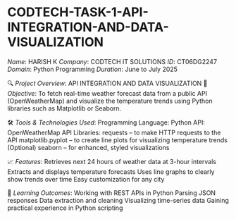 # CODTECH-TASK-1-API-INTEGRATION-AND-DATA-VISUALIZATION
*Name*: HARISH K
*Company*: CODTECH IT SOLUTIONS
*ID*: CT06DG2247
*Domain*: Python Programming
*Duration*: June to July 2025

🔍 *Project Overview*: API INTEGRATION AND DATA VISUALIZATION
🎯 *Objective*:
To fetch real-time weather forecast data from a public API (OpenWeatherMap) and visualize the temperature trends using Python libraries such as Matplotlib or Seaborn.

🛠️ *Tools & Technologies Used*: Programming Language: Python API: OpenWeatherMap API Libraries:
requests – to make HTTP requests to the API matplotlib.pyplot – to create line plots for visualizing temperature trends (Optional) seaborn – for enhanced, styled visualizations

📈 *Features*:
Retrieves next 24 hours of weather data at 3-hour intervals Extracts and displays temperature forecasts Uses line graphs to clearly show trends over time Easy customization for any city

📌 *Learning Outcomes*:
Working with REST APIs in Python Parsing JSON responses Data extraction and cleaning Visualizing time-series data Gaining practical experience in Python scripting

